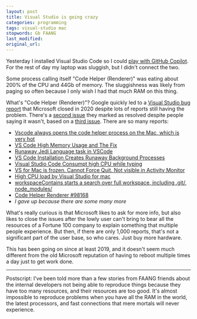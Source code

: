 ```yaml
---
layout: post
title: Visual Studio is going crazy
categories: programming
tags: visual-studio mac
stopwords: Gb FAANG
last_modified:
original_url:
---
```


Yesterday I installed Visual Studio Code so I could [play with GitHub Copilot](/ide-driven-development/). For the rest of day my laptop was sluggish, but I didn't connect the two.

Some process calling itself "Code Helper (Renderer)" was eating about 200% of the CPU and 44Gb of memory. The sluggishness was likely from paging so often because I only wish I had that much RAM on this thing.

What's "Code Helper (Renderer)"? Google quickly led to a [Visual Studio bug report](https://github.com/microsoft/vscode/issues/101555) that Microsoft closed in 2020 despite lots of reports still having the problem. There's a [second issue](https://github.com/microsoft/vscode-python/issues/15586) they marked as resolved despite people saying it wasn't, based on a [third issue](https://github.com/microsoft/vscode-python/issues/12037). There are so many reports:

* [Vscode always opens the code helper process on the Mac, which is very hot](https://developpaper.com/question/vscode-always-opens-the-code-helper-process-on-the-mac-which-is-very-hot/)
* [VS Code High Memory Usage and The Fix](https://www.paulhyunchong.com/posts/vscode-high-memory-usage)
* [Runaway Jedi Language task in VSCode](https://stackoverflow.com/questions/66518708/runaway-jedi-language-task-in-vscode)
* [VS Code Installation Creates Runaway Background Processes](https://www.reddit.com/r/macbookpro/comments/i94rn6/vs_code_installation_creates_runaway_background/)
* [Visual Studio Code Consumpt high CPU while typing](https://forum.freecodecamp.org/t/visual-studio-code-consumpt-high-cpu-while-typing/474289)
* [VS for Mac is frozen. Cannot Force Quit. Not visible in Activity Monitor](https://developercommunity.visualstudio.com/t/vs-for-mac-is-frozen-cannot-force-quit-not-visible-1/716319)
* [High CPU load by Visual Studio for mac](https://developercommunity.visualstudio.com/t/high-cpu-load-by-visual-studio-for-mac/442804)
* [workspaceContains starts a search over full workspace, including .git/, node_modules/](https://github.com/microsoft/vscode/issues/34711)
* [Code Helper Renderer #98168](https://github.com/microsoft/vscode/issues/98168)
* *I gave up because there are some many more*

What's really curious is that Microsoft likes to ask for more info, but also likes to close the issues after the lowly user can't bring to bear all the resources of a Fortune 100 company to explain something that multiple people experience. But then, if there are only 1,000 reports, that's not a significant part of the user base, so who cares. Just buy more hardware.

This has been going on since at least 2019, and it doesn't seem much different from the old Microsoft reputation of having to reboot multiple times a day just to get work done.

<hr/>

Postscript: I've been told more than a few stories from FAANG friends about the internal developers not being able to reproduce things because they have too many resources, and their resources are too good. It's almost impossible to reproduce problems when you have all the RAM in the world, the latest processors, and fast connections that mere mortals will never experience.
